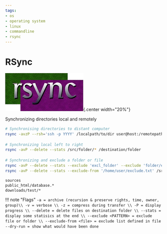 ```yaml
---
tags:
- os
- operating system
- linux
- commandline
- rsync
---
```

# RSync
![](img/rsync.png){.center width="20%"}

Synchronizing directories local and remotely

``` bash title="rsync"
# Synchronising directories to distant computer
rsync -avzP --rsh='ssh -p YYYY' /localpath/to/dir user@host:/remotepath/to/dir

# Synchronizing local left to right
rsync -avP --delete --stats /src/folder/* /destination/folder

# Synchronizing and exclude a folder or file
rsync -avP --delete --stats --exclude 'excl_folder' --exclude 'folder/excl_file.txt' /src/folder/* /destination/folder
rsync -avP --delete --stats --exclude-from '/home/user/exclude.txt' /src/folder/* /destination/folder
```

``` title="exclude.txt"
sources
public_html/database.*
downloads/test/*
```

!!! note "Flags"
    ```
    -a = archive (recursion & preserve rights, time, owner, group)\\
    -v = verbose \\
    -z = compress during transfer \\
    -P = display progress \\
    --delete = delete files on destination folder \\
    --stats = display some statisics at the end \\
    --exclude <PATTERN> = exclude file or folder \\
    --exclude-from <file> = exclude list defined in file
    --dry-run = show what would have been done
    ```
